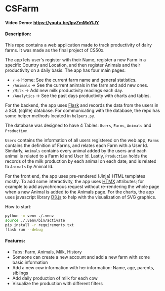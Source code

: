 # CSFarm
#### Video Demo: https://youtu.be/lpvZmMoYlJY

#### Description:

This repo contains a web application made to track productivity of dairy farms. It was made as the final project of CS50x. 

The app lets user's register with their Name, register a new Farm in a specific Country and Location, and then register Animals and their productivity on a daily basis. The app has four main pages:

- `/` -> Home: See the current farm name and general statistics.
- `/Animals` -> See the current animals in the farm and add new ones.
- `/Milk` -> Add new milk productivity readings each day.
- `/Analytics` -> See the past days productivity with charts and tables.

For the backend, the app uses [Flask](https://flask.palletsprojects.com/en/3.0.x/) and records the data from the users in a SQL (sqlite) database. For communicating with the database, the repo has some helper methods located in `helpers.py`.

The database was designed to have 4 Tables: `Users`, `Farms`, `Animals` and `Production`. 

`Users` contains the information of all users registered on the web app; `Farms` contains the definition of Farms, and relates each Farm with a User Id. Similarly, `Animals` contains every animal added by the users and each animal is related to a Farm Id and User Id. Lastly, `Production` holds the records of the milk production by each animal on each date, and is related to `Animals` by Animal Id.

For the front end, the app uses pre-rendered (Jinja) HTML templates mostly. To add some interactivity, the app uses [HTMX](https://htmx.org/) attributes; for example to add asynchronous request without re-rendering the whole page when a new Animal is added to the Animals page.
For the charts, the app uses javascript library [D3.js](https://d3js.org/) to help with the visualization of SVG graphics.

How to start:
```sh
python -m venv ./.venv
source ./.venv/bin/activate
pip install -r requirements.txt
flask run --debug
```

#### Features:

- Tabs: Farm, Animals, Milk, History
- Someone can create a new account and add a new farm with some basic information
- Add a new cow information with her information: Name, age, parents, siblings
- Add daily production of milk for each cow
- Visualize the production with different filters

